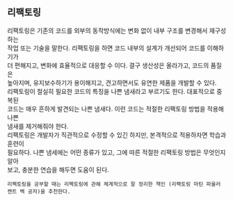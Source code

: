 ## 리팩토링

리팩토링은 기존의 코드를 외부의 동작방식에는 변화 없이 내부 구조를 변경해서 재구성하는   
작업 또는 기술을 말한다. 리팩토링을 하면 코드 내부의 설계가 개선되어 코드를 이해하기가   
더 편해지고, 변화에 효율적으로 대응할 수 이다. 결구 생산성은 올라가고, 코드의 품질은   
높아지며, 유지보수하기가 용이해지고, 견고하면서도 유연한 제품을 개발할 수 있다.   
리팩토링이 절실히 필요한 코드의 특징을 나쁜 냄새라고 부르기도 한다. 대표적으로 중복된  
코드는 매우 흔하게 발견되는 나쁜 냄새다. 이런 코드는 적절한 리팩토링 방법을 적용해 나쁜   
냄새를 제거해줘야 한다.   
리펙토링은 개발자가 직관적으로 수정할 수 있긴 하지만, 본격적으로 적용하자면 학습과 훈련이  
필요하다. 나쁜 냄세에는 어떤 종류가 있고, 그에 따른 적절한 리팩토링 방법은 무엇인지 알아   
보고, 충분한 연습을 해두면 도움이 된다.

```
리펙토링을 공부할 때는 리펙토링에 관해 체계적으로 잘 정리한 책인 (리팩토링 마틴 파울러   
켄트 벡 공저)을 추천한다.
```